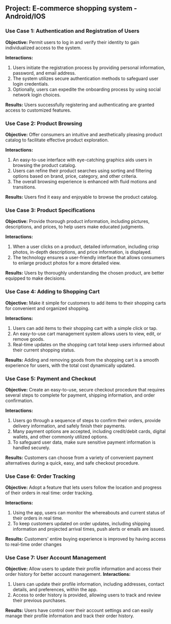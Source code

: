 ## Project: E-commerce shopping system - Android/IOS

### **Use Case 1: Authentication and Registration of Users**

**Objective:** Permit users to log in and verify their identity to gain individualized access to the system.

**Interactions:**
1. Users initiate the registration process by providing personal information, password, and email address.
2. The system utilizes secure authentication methods to safeguard user login credentials.
3. Optionally, users can expedite the onboarding process by using social network login choices.

**Results:** Users successfully registering and authenticating are granted access to customized features.

### Use Case 2: Product Browsing

**Objective:** Offer consumers an intuitive and aesthetically pleasing product catalog to facilitate effective product exploration.

**Interactions:**
1. An easy-to-use interface with eye-catching graphics aids users in browsing the product catalog.
2. Users can refine their product searches using sorting and filtering options based on brand, price, category, and other criteria.
3. The overall browsing experience is enhanced with fluid motions and transitions.

**Results:** Users find it easy and enjoyable to browse the product catalog.

### **Use Case 3: Product Specifications**

**Objective:** Provide thorough product information, including pictures, descriptions, and prices, to help users make educated judgments.

**Interactions:**
1. When a user clicks on a product, detailed information, including crisp photos, in-depth descriptions, and price information, is displayed.
2. The technology ensures a user-friendly interface that allows consumers to enlarge product photos for a more detailed view.

**Results:** Users by thoroughly understanding the chosen product, are better equipped to make decisions.

### Use Case 4: Adding to Shopping Cart

**Objective:** Make it simple for customers to add items to their shopping carts for convenient and organized shopping.

**Interactions:**
1. Users can add items to their shopping cart with a simple click or tap.
2. An easy-to-use cart management system allows users to view, edit, or remove goods.
3. Real-time updates on the shopping cart total keep users informed about their current shopping status.

**Results:** Adding and removing goods from the shopping cart is a smooth experience for users, with the total cost dynamically updated.

### Use Case 5: Payment and Checkout

**Objective:** Create an easy-to-use, secure checkout procedure that requires several steps to complete for payment, shipping information, and order confirmation.

**Interactions:**
1. Users go through a sequence of steps to confirm their orders, provide delivery information, and safely finish their payments.
2. Many payment options are accepted, including credit/debit cards, digital wallets, and other commonly utilized options.
3. To safeguard user data, make sure sensitive payment information is handled securely.
  
**Results:** Customers can choose from a variety of convenient payment alternatives during a quick, easy, and safe checkout procedure.

### Use Case 6: Order Tracking
 
**Objective:** Adopt a feature that lets users follow the location and progress of their orders in real time: order tracking.
 
**Interactions:**
1. Using the app, users can monitor the whereabouts and current status of their orders in real time.
2. To keep customers updated on order updates, including shipping information and projected arrival times, push alerts or emails are issued.
 
**Results:** Customers' entire buying experience is improved by having access to real-time order changes

### Use Case 7: User Account Management   

**Objective:** Allow users to update their profile information and access their order history for better account management. 
                                                                                                                                                  **Interactions:**
1. Users can update their profile information, including addresses, contact details, and preferences, within the app.
2. Access to order history is provided, allowing users to track and review their previous purchases. 

**Results:** Users have control over their account settings and can easily manage their profile information and track their order history.
